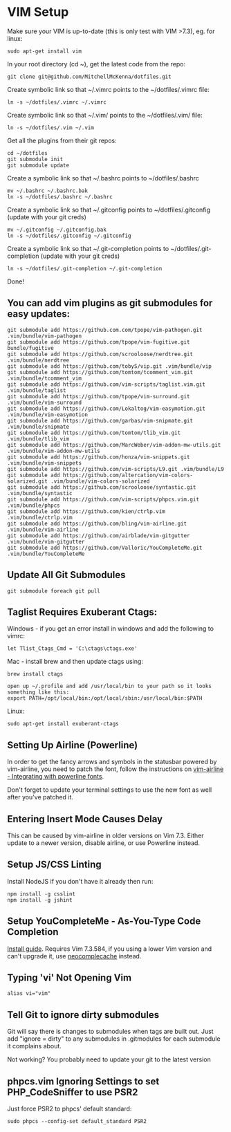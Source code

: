 VIM Setup
========

Make sure your VIM is up-to-date (this is only test with VIM >7.3), eg. for linux:

    sudo apt-get install vim

In your root directory (cd ~), get the latest code from the repo:

    git clone git@github.com/MitchellMcKenna/dotfiles.git

Create symbolic link so that ~/.vimrc points to the ~/dotfiles/.vimrc file:

    ln -s ~/dotfiles/.vimrc ~/.vimrc

Create symbolic link so that ~/.vim/ points to the ~/dotfiles/.vim/ file:

    ln -s ~/dotfiles/.vim ~/.vim

Get all the plugins from their git repos:

    cd ~/dotfiles
    git submodule init
    git submodule update

Create a symbolic link so that ~/.bashrc points to ~/dotfiles/.bashrc

    mv ~/.bashrc ~/.bashrc.bak
    ln -s ~/dotfiles/.bashrc ~/.bashrc

Create a symbolic link so that ~/.gitconfig points to ~/dotfiles/.gitconfig (update with your git creds)

    mv ~/.gitconfig ~/.gitconfig.bak
    ln -s ~/dotfiles/.gitconfig ~/.gitconfig

Create a symbolic link so that ~/.git-completion points to ~/dotfiles/.git-completion (update with your git creds)

    ln -s ~/dotfiles/.git-completion ~/.git-completion

Done!

You can add vim plugins as git submodules for easy updates:
-----------------------------------------------------------
    git submodule add https://github.com.com/tpope/vim-pathogen.git .vim/bundle/vim-pathogen
    git submodule add https://github.com/tpope/vim-fugitive.git bundle/fugitive
    git submodule add https://github.com/scrooloose/nerdtree.git .vim/bundle/nerdtree
    git submodule add https://github.com/tobyS/vip.git .vim/bundle/vip
    git submodule add https://github.com/tomtom/tcomment_vim.git .vim/bundle/tcomment_vim
    git submodule add https://github.com/vim-scripts/taglist.vim.git .vim/bundle/taglist
    git submodule add https://github.com/tpope/vim-surround.git .vim/bundle/vim-surround
    git submodule add https://github.com/Lokaltog/vim-easymotion.git .vim/bundle/vim-easymotion
    git submodule add https://github.com/garbas/vim-snipmate.git .vim/bundle/snipmate
    git submodule add https://github.com/tomtom/tlib_vim.git .vim/bundle/tlib_vim
    git submodule add https://github.com/MarcWeber/vim-addon-mw-utils.git .vim/bundle/vim-addon-mw-utils
    git submodule add https://github.com/honza/vim-snippets.git .vim/bundle/vim-snippets
    git submodule add https://github.com/vim-scripts/L9.git .vim/bundle/L9
    git submodule add https://github.com/altercation/vim-colors-solarized.git .vim/bundle/vim-colors-solarized
    git submodule add https://github.com/scrooloose/syntastic.git .vim/bundle/syntastic
    git submodule add https://github.com/vim-scripts/phpcs.vim.git .vim/bundle/phpcs
    git submodule add https://github.com/kien/ctrlp.vim .vim/bundle/ctrlp.vim
    git submodule add https://github.com/bling/vim-airline.git .vim/bundle/vim-airline
    git submodule add https://github.com/airblade/vim-gitgutter .vim/bundle/vim-gitgutter
    git submodule add https://github.com/Valloric/YouCompleteMe.git .vim/bundle/YouCompleteMe

Update All Git Submodules
-------------------------

    git submodule foreach git pull

Taglist Requires Exuberant Ctags:
---------------------------------

Windows - if you get an error install in windows and add the following to vimrc:

    let Tlist_Ctags_Cmd = 'C:\ctags\ctags.exe'

Mac - install brew and then update ctags using:

    brew install ctags

    open up ~/.profile and add /usr/local/bin to your path so it looks something like this:
    export PATH=/opt/local/bin:/opt/local/sbin:/usr/local/bin:$PATH

Linux:

    sudo apt-get install exuberant-ctags

Setting Up Airline (Powerline)
------------------------------

In order to get the fancy arrows and symbols in the statusbar powered by vim-airline, you need to patch the font, follow the instructions on [vim-airline - Integrating with powerline fonts](https://github.com/bling/vim-airline#integrating-with-powerline-fonts).

Don't forget to update your terminal settings to use the new font as well after you've patched it.

Entering Insert Mode Causes Delay
---------------------------------

This can be caused by vim-airline in older versions on Vim 7.3. Either update to a newer version, disable airline, or use Powerline instead.

Setup JS/CSS Linting
--------------------

Install NodeJS if you don't have it already then run:

    npm install -g csslint
    npm install -g jshint

Setup YouCompleteMe - As-You-Type Code Completion
--------------------------------------------

[Install guide](https://github.com/Valloric/YouCompleteMe). Requires Vim 7.3.584, if you using a lower Vim version and can't upgrade it, use [neocomplecache](https://github.com/Shougo/neocomplcache.vim) instead.

Typing 'vi' Not Opening Vim
---------------------------

    alias vi="vim"

Tell Git to ignore dirty submodules
-----------------------------------

Git will say there is changes to submodules when tags are built out. Just add "ignore = dirty" to any submodules in .gitmodules for each submodule it complains about.

Not working? You probably need to update your git to the latest version

phpcs.vim Ignoring Settings to set PHP_CodeSniffer to use PSR2
--------------------------------------------------------------

Just force PSR2 to phpcs' default standard:

    sudo phpcs --config-set default_standard PSR2
